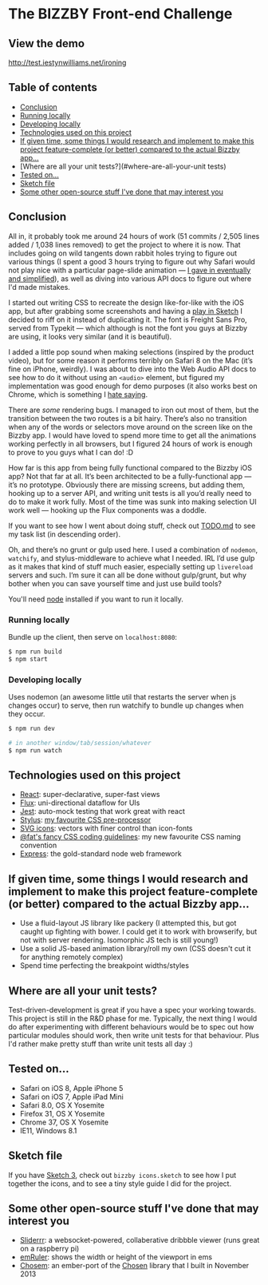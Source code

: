 # The BIZZBY Front-end Challenge

## View the demo

http://test.iestynwilliams.net/ironing

## Table of contents
- [Conclusion](#conclusion)
- [Running locally](#running-locally)
- [Developing locally](#developing-locally)
- [Technologies used on this project](#technologies-used-on-this-project)
- [If given time, some things I would research and implement to make this project feature-complete (or better) compared to the actual Bizzby app…](#if-given-time-some-things-i-would-research-and-implement-to-make-this-project-feature-complete-or-better-compared-to-the-actual-bizzby-app)
- [Where are all your unit tests?](#where-are-all-your-unit tests)
- [Tested on...](#tested-on)
- [Sketch file](#sketch-file)
- [Some other open-source stuff I've done that may interest you](#some-other-open-source-stuff-I've-done-that-may-interest-you)

## Conclusion
All in, it probably took me around 24 hours of work (51 commits / 2,505 lines added / 1,038 lines removed) to get the project to where it is now. That includes going on wild tangents down rabbit holes trying to figure out various things (I spent a good 3 hours trying to figure out why Safari would not play nice with a particular page-slide animation — [I gave in eventually and simplified](https://github.com/iest/Frontend-Challenge/commit/54944870f7be8b848f3c645a4079aca11d399061)), as well as diving into various API docs to figure out where I'd made mistakes.

I started out writing CSS to recreate the design like-for-like with the iOS app, but after grabbing some screenshots and having a [play in Sketch](https://github.com/iest/Frontend-Challenge/tree/master/bizzby%20icons.sketch) I decided to riff on it instead of duplicating it. The font is Freight Sans Pro, served from Typekit — which although is not the font you guys at Bizzby are using, it looks very similar (and it is beautiful).

I added a little pop sound when making selections (inspired by the product video), but for some reason it performs terribly on Safari 8 on the Mac (it’s fine on iPhone, weirdly). I was about to dive into the Web Audio API docs to see how to do it without using an `<audio>` element, but figured my implementation was good enough for demo purposes (it also works best on Chrome, which is something I [hate saying](http://www.technologizer.com/wp-content/uploads/2010/09/bestie.jpg).

There are *some* rendering bugs. I managed to iron out most of them, but the transition between the two routes is a bit hairy. There’s also no transition when any of the words or selectors move around on the screen like on the Bizzby app. I would have loved to spend more time to get all the animations working perfectly in all browsers, but I figured 24 hours of work is enough to prove to you guys what I can do! :D

How far is this app from being fully functional compared to the Bizzby iOS app? Not that far at all. It’s been architected to be a fully-functional app — it’s no prototype. Obviously there are missing screens, but adding them, hooking up to a server API, and writing unit tests is all you’d really need to do to make it work fully. Most of the time was sunk into making selection UI work well — hooking up the Flux components was a doddle.

If you want to see how I went about doing stuff, check out [TODO.md](https://github.com/iest/Frontend-Challenge/blob/master/TODO.md) to see my task list (in descending order).

Oh, and there’s no grunt or gulp used here. I used a combination of `nodemon`, `watchify`, and stylus-middleware to achieve what I needed. IRL I’d use gulp as it makes that kind of stuff much easier, especially setting up `livereload` servers and such. I’m sure it can all be done without gulp/grunt, but why bother when you can save yourself time and just use build tools?

You'll need [node](http://nodejs.org) installed if you want to run it locally.

### Running locally
Bundle up the client, then serve on `localhost:8080`:

```bash
$ npm run build
$ npm start
```

### Developing locally
Uses nodemon (an awesome little util that restarts the server when js changes occur) to serve, then run watchify to bundle up changes when they occur.

```bash
$ npm run dev

# in another window/tab/session/whatever
$ npm run watch
```

## Technologies used on this project
- [React](http://facebook.github.io/react/): super-declarative, super-fast views
- [Flux](http://facebook.github.io/flux/): uni-directional dataflow for UIs
- [Jest](http://facebook.github.io/jest/): auto-mock testing that work great with react
- [Stylus](http://learnboost.github.io/stylus/): [my favourite CSS pre-processor](https://github.com/iest/Frontend-Challenge/blob/master/public/bizzby.styl)
- [SVG icons](http://iestynwilliams.net/icons-for-the-web-in-2014): vectors with finer control than icon-fonts
- [@fat's fancy CSS coding guidelines](https://gist.github.com/fat/a47b882eb5f84293c4ed#is-stateOfComponent): my new favourite CSS naming convention
- [Express](http://expressjs.com): the gold-standard node web framework

## If given time, some things I would research and implement to make this project feature-complete (or better) compared to the actual Bizzby app...
- Use a fluid-layout JS library like packery (I attempted this, but got caught up fighting with bower. I could get it to work with browserify, but not with server rendering. Isomorphic JS tech is still young!)
- Use a solid JS-based animation library/roll my own (CSS doesn't cut it for anything remotely complex)
- Spend time perfecting the breakpoint widths/styles

## Where are all your unit tests?
Test-driven-development is great if you have a spec your working towards. This project is still in the R&D phase for me. Typically, the next thing I would do after experimenting with different behaviours would be to spec out how particular modules should work, then write unit tests for that behaviour. Plus I'd rather make pretty stuff than write unit tests all day :)

## Tested on...
- Safari on iOS 8, Apple iPhone 5
- Safari on iOS 7, Apple iPad Mini
- Safari 8.0, OS X Yosemite
- Firefox 31, OS X Yosemite
- Chrome 37,  OS X Yosemite
- IE11, Windows 8.1

## Sketch file
If you have [Sketch 3](http://bohemiancoding.com/sketch/), check out `bizzby icons.sketch` to see how I put together the icons, and to see a tiny style guide I did for the project.

## Some other open-source stuff I've done that may interest you
- [Sliderrr](https://github.com/iest/sliderrr): a websocket-powered, collaberative dribbble viewer (runs great on a raspberry pi)
- [emRuler](https://github.com/iest/emRuler): shows the width or height of the viewport in ems
- [Chosem](https://github.com/iest/Chosem): an ember-port of the [Chosen](http://harvesthq.github.io/chosen/) library that I built in November 2013
